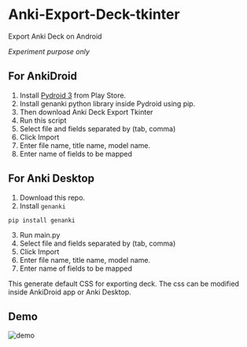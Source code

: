 # Anki-Export-Deck-tkinter
Export Anki Deck on Android

*Experiment purpose only*

## For AnkiDroid
1. Install [Pydroid 3](https://play.google.com/store/apps/details?id=ru.iiec.pydroid3) from Play Store. 
2. Install genanki python library inside Pydroid using pip.
3. Then download Anki Deck Export Tkinter 
4. Run this script 
5. Select file and fields separated by (tab, comma)
6. Click Import
7. Enter file name, title name, model name.
8. Enter name of fields to be mapped

## For Anki Desktop
1. Download this repo.
2. Install ```genanki```
```
pip install genanki
```
3. Run main.py
5. Select file and fields separated by (tab, comma)
6. Click Import
7. Enter file name, title name, model name.
8. Enter name of fields to be mapped

This generate default CSS for exporting deck. The css can be modified inside AnkiDroid app or Anki Desktop. 

## Demo
![demo](https://github.com/infinyte7/Anki-Export-Deck-tkinter/blob/master/export_deck_demo.gif)
